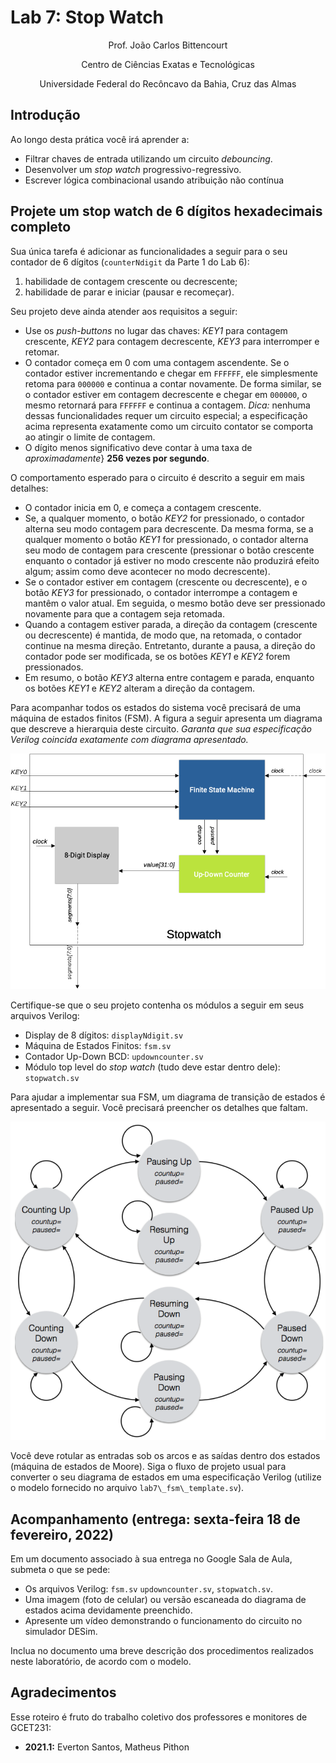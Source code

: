 # Lab 7: Stop Watch

<p align="center">
Prof. João Carlos Bittencourt
</p>
<p align="center">
Centro de Ciências Exatas e Tecnológicas
</p>
<p align="center">
Universidade Federal do Recôncavo da Bahia, Cruz das Almas
</p>

## Introdução

Ao longo desta prática você irá aprender a:

- Filtrar chaves de entrada utilizando um circuito _debouncing_.
- Desenvolver um _stop watch_ progressivo-regressivo.
- Escrever lógica combinacional usando atribuição não contínua

## Projete um stop watch de 6 dígitos hexadecimais completo

Sua única tarefa é adicionar as funcionalidades a seguir para o seu contador de 6 dígitos (`counterNdigit` da Parte 1 do Lab 6):

1. habilidade de contagem crescente ou decrescente;
2. habilidade de parar e iniciar (pausar e recomeçar).

Seu projeto deve ainda atender aos requisitos a seguir:

- Use os _push-buttons_ no lugar das chaves: _KEY1_ para contagem crescente, _KEY2_ para contagem decrescente, _KEY3_ para interromper e retomar.
- O contador começa em 0 com uma contagem ascendente. Se o contador estiver incrementando e chegar em `FFFFFF`, ele simplesmente retoma para `000000` e continua a contar novamente. De forma similar, se o contador estiver em contagem decrescente e chegar em `000000`, o mesmo retornará para `FFFFFF` e continua a contagem. _Dica:_ nenhuma dessas funcionalidades requer um circuito especial; a especificação acima representa exatamente como um circuito contator se comporta ao atingir o limite de contagem.
- O dígito menos significativo deve contar à uma taxa de _aproximadamente_} **256 vezes por segundo**.

O comportamento esperado para o circuito é descrito a seguir em mais detalhes:

- O contador inicia em 0, e começa a contagem crescente.
- Se, a qualquer momento, o botão _KEY2_ for pressionado, o contador alterna seu modo contagem para decrescente. Da mesma forma, se a qualquer momento o botão _KEY1_ for pressionado, o contador alterna seu modo de contagem para crescente (pressionar o botão crescente enquanto o contador já estiver no modo crescente não produzirá efeito algum; assim como deve acontecer no modo decrescente).
- Se o contador estiver em contagem (crescente ou decrescente), e o botão _KEY3_ for pressionado, o contador interrompe a contagem e mantêm o valor atual. Em seguida, o mesmo botão deve ser pressionado novamente para que a contagem seja retomada.
- Quando a contagem estiver parada, a direção da contagem (crescente ou decrescente) é mantida, de modo que, na retomada, o contador continue na mesma direção. Entretanto, durante a pausa, a direção do contador pode ser modificada, se os botões _KEY1_ e _KEY2_ forem pressionados.
- Em resumo, o botão _KEY3_ alterna entre contagem e parada, enquanto os botões _KEY1_ e _KEY2_ alteram a direção da contagem.

Para acompanhar todos os estados do sistema você precisará de uma máquina de estados finitos (FSM). A figura a seguir apresenta um diagrama que descreve a hierarquia deste circuito. _Garanta que sua especificação Verilog coincida exatamente com diagrama apresentado._

![FSM do stop watch](stopwatch.png)

Certifique-se que o seu projeto contenha os módulos a seguir em seus arquivos Verilog:

- Display de 8 dígitos: `displayNdigit.sv`
- Máquina de Estados Finitos: `fsm.sv`
- Contador Up-Down BCD: `updowncounter.sv`
- Módulo top level do _stop watch_ (tudo deve estar dentro dele): `stopwatch.sv`

Para ajudar a implementar sua FSM, um diagrama de transição de estados é apresentado a seguir. Você precisará preencher os detalhes que faltam.

![FSM do stop watch](fsm.png)

Você deve rotular as entradas sob os arcos e as saídas dentro dos estados (máquina de estados de Moore). Siga o fluxo de projeto usual para converter o seu diagrama de estados em uma especificação Verilog (utilize o modelo fornecido no arquivo `lab7\_fsm\_template.sv`).

## Acompanhamento (entrega: sexta-feira 18 de fevereiro, 2022)

Em um documento associado à sua entrega no Google Sala de Aula, submeta o que se pede:

- Os arquivos Verilog: `fsm.sv` `updowncounter.sv`, `stopwatch.sv`.
- Uma imagem (foto de celular) ou versão escaneada do diagrama de estados acima devidamente preenchido.
- Apresente um vídeo demonstrando o funcionamento do circuito no simulador DESim.

Inclua no documento uma breve descrição dos procedimentos realizados neste laboratório, de acordo com o modelo.

## Agradecimentos

Esse roteiro é fruto do trabalho coletivo dos professores e monitores de GCET231:

- **2021.1:** Everton Santos, Matheus Pithon
